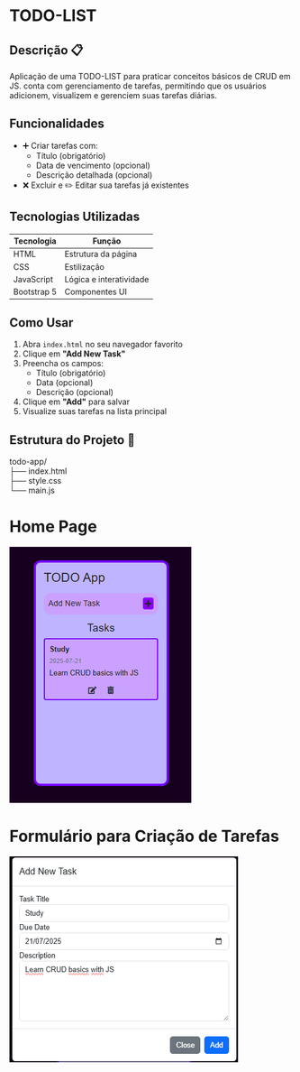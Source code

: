 # TODO-LIST

## Descrição 📋
Aplicação de uma TODO-LIST para praticar conceitos básicos de CRUD em JS. conta com gerenciamento de tarefas, permitindo que os usuários adicionem, visualizem e gerenciem suas tarefas diárias. 

## Funcionalidades 
- ➕ Criar tarefas com:
  - Título (obrigatório)
  - Data de vencimento (opcional)
  - Descrição detalhada (opcional)
- ❌ Excluir e ✏️ Editar sua tarefas já existentes
## Tecnologias Utilizadas 
| Tecnologia | Função |
|------------|--------|
| HTML | Estrutura da página|
| CSS | Estilização|
| JavaScript | Lógica e interatividade |
| Bootstrap 5 | Componentes UI|

## Como Usar 
1. Abra `index.html` no seu navegador favorito
2. Clique em **"Add New Task"**
3. Preencha os campos:
   - Título (obrigatório)
   - Data (opcional)
   - Descrição (opcional)
4. Clique em **"Add"** para salvar
5. Visualize suas tarefas na lista principal

## Estrutura do Projeto 📂
todo-app/  
├── index.html   
├── style.css   
└── main.js 

# Home Page
![alt text](image-2.png)
# Formulário para Criação de Tarefas
![alt text](image-3.png)